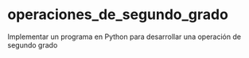 # operaciones_de_segundo_grado
Implementar un programa en Python para desarrollar una operación de segundo grado
